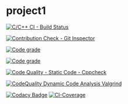 # project1

[![C/C++ CI - Build Status](https://github.com/vismaya1904/project1/actions/workflows/c-build.yml/badge.svg)](https://github.com/vismaya1904/project1/actions/workflows/c-build.yml)

[![Contribution Check - Git Inspector](https://github.com/vismaya1904/project1/actions/workflows/gitinspector.yml/badge.svg)](https://github.com/vismaya1904/project1/actions/workflows/gitinspector.yml)

[![Code grade](https://www.code-inspector.com/project/25105/status/svg)](https://frontend.code-inspector.com/public/project/25105/project1/dashboard)

[![Code grade](https://www.code-inspector.com/project/25105/score/svg)](https://frontend.code-inspector.com/public/project/25105/project1/dashboard
)

[![Code Quality - Static Code - Cppcheck](https://github.com/vismaya1904/project1/actions/workflows/cppcheck.yml/badge.svg)](https://github.com/vismaya1904/project1/actions/workflows/cppcheck.yml)

[![CodeQuality Dynamic Code Analysis Valgrind](https://github.com/vismaya1904/project1/actions/workflows/CodeQuality_Dynamic.yml/badge.svg)](https://github.com/vismaya1904/project1/actions/workflows/CodeQuality_Dynamic.yml)

[![Codacy Badge](https://app.codacy.com/project/badge/Grade/c028276ccc9c4c4d9914567bd0a451e2)](https://www.codacy.com/gh/vismaya1904/project1/dashboard?utm_source=github.com&amp;utm_medium=referral&amp;utm_content=vismaya1904/project1&amp;utm_campaign=Badge_Grade)
[![CI-Coverage](https://github.com/vismaya1904/project1/actions/workflows/gcov.yml/badge.svg)](https://github.com/vismaya1904/project1/actions/workflows/gcov.yml)
